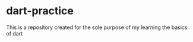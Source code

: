 # dart-practice
This is a repository created for the sole purpose of my learning the basics of dart
